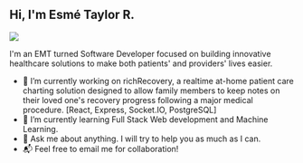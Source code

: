 <h2>Hi, I'm Esmé Taylor R.</h2>
  <img src="https://wp.flatirons.com/wp-content/uploads/2024/05/12.png">
</p>
  
I'm an EMT turned Software Developer focused on building innovative healthcare solutions to make both patients' and providers' lives easier.

- 🔭 I’m currently working on richRecovery, a realtime at-home patient care charting solution designed to allow family members to keep notes on their loved one's recovery progress following a major medical procedure.
     [React, Express, Socket.IO, PostgreSQL]
- 🌱 I’m currently learning Full Stack Web development and Machine Learning.
- 💬 Ask me about anything. I will try to help you as much as I can.
- 📬 Feel free to <href src="mailto:esme.taylor.richardson@gmail.com">email</href> me for collaboration!
